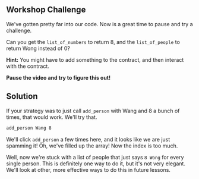 ## Workshop Challenge

We've gotten pretty far into our code. Now is a great time to pause and try a challenge. 

Can you get the `list_of_numbers` to return 8, and the `list_of_people` to return Wong instead of 0?

**Hint:** You might have to add something to the contract, and then interact with the contract.

**Pause the video and try to figure this out!**

## Solution

If your strategy was to just call `add_person` with Wang and 8 a bunch of times, that would work.  We'll try that.

```bash
add_person Wang 8
```

We'll click `add_person` a few times here, and it looks like we are just spamming it!  Oh, we've filled up the array!  Now the index is too much. 

Well, now we're stuck with a list of people that just says `8 Wong` for every single person.  This is definitely one way to do it, but it's not very elegant.  We'll look at other, more effective ways to do this in future lessons. 
